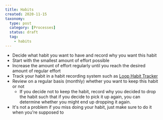 ```yaml
---
title: Habits
created: 2020-11-15
taxonomy:
  type: post
  category: [Processes]
  status: draft
  tag:
    - habits
---
```


* Decide what habit you want to have and record why you want this habit
* Start with the smallest amount of effort possible
* Increase the amount of effort regularly until you reach the desired amount of regular effort
* Track your habit in a habit recording system such as [Loop Habit Tracker](https://play.google.com/store/apps/details?id=org.isoron.uhabits)
* Review on a regular basis (monthly) whether you want to keep this habit or not
	* If you decide not to keep the habit, record why you decided to drop the habit such that if you decide to pick it up again, you can determine whether you might end up dropping it again.
* It's not a problem if you miss doing your habit, just make sure to do it when you're supposed to
